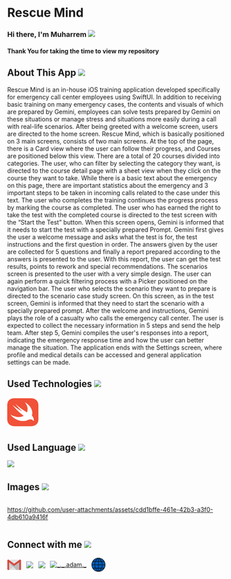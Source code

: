 # Rescue Mind
### Hi there, I'm Muharrem <img src = "https://raw.githubusercontent.com/MartinHeinz/MartinHeinz/master/wave.gif" width = "42"> 
#### Thank You for taking the time to view my repository 

## <h2> About This App <img src = "https://c.tenor.com/JsoERRQcZqYAAAAi/thumbs-up-joypixels.gif" width = "42"></h2>
Rescue Mind is an in-house iOS training application developed specifically for emergency call center employees using SwiftUI. In addition to receiving basic training on many emergency cases, the contents and visuals of which are prepared by Gemini, employees can solve tests prepared by Gemini on these situations or manage stress and situations more easily during a call with real-life scenarios. After being greeted with a welcome screen, users are directed to the home screen. Rescue Mind, which is basically positioned on 3 main screens, consists of two main screens. At the top of the page, there is a Card view where the user can follow their progress, and Courses are positioned below this view. There are a total of 20 courses divided into categories. The user, who can filter by selecting the category they want, is directed to the course detail page with a sheet view when they click on the course they want to take. While there is a basic text about the emergency on this page, there are important statistics about the emergency and 3 important steps to be taken in incoming calls related to the case under this text. The user who completes the training continues the progress process by marking the course as completed. The user who has earned the right to take the test with the completed course is directed to the test screen with the “Start the Test” button. When this screen opens, Gemini is informed that it needs to start the test with a specially prepared Prompt. Gemini first gives the user a welcome message and asks what the test is for, the test instructions and the first question in order. The answers given by the user are collected for 5 questions and finally a report prepared according to the answers is presented to the user. With this report, the user can get the test results, points to rework and special recommendations. The scenarios screen is presented to the user with a very simple design. The user can again perform a quick filtering process with a Picker positioned on the navigation bar. The user who selects the scenario they want to prepare is directed to the scenario case study screen. On this screen, as in the test screen, Gemini is informed that they need to start the scenario with a specially prepared prompt. After the welcome and instructions, Gemini plays the role of a casualty who calls the emergency call center. The user is expected to collect the necessary information in 5 steps and send the help team. After step 5, Gemini compiles the user's responses into a report, indicating the emergency response time and how the user can better manage the situation. The application ends with the Settings screen, where profile and medical details can be accessed and general application settings can be made.

<h2> Used Technologies <img src = "https://media2.giphy.com/media/QssGEmpkyEOhBCb7e1/giphy.gif?cid=ecf05e47a0n3gi1bfqntqmob8g9aid1oyj2wr3ds3mg700bl&rid=giphy.gif" width = "42"> </h2>
<div class="row">
      <div class="column">
<img width ='72px' src 
     ='https://raw.githubusercontent.com/MuharremKoroglu/MuharremKoroglu/main/swift-icon.svg'>
  </div>
</div>

<h2> Used Language <img src = "https://media.giphy.com/media/Zd6jPg8hcp4Q3vrvjo/giphy.gif" width = "42"> </h2>
<div class="row">
      <div class="column">
<img width ='82px' src 
     ='https://upload.wikimedia.org/wikipedia/commons/a/a5/Flag_of_the_United_Kingdom_%281-2%29.svg'>
  </div>
</div>

<h2> Images <img src = "https://media2.giphy.com/media/psneItdLMpWy36ejfA/source.gif" width = "62"> </h2>
  <div class="column">



https://github.com/user-attachments/assets/cdd1bffe-461e-42b3-a3f0-4db610a9416f




  </div>
<h2> Connect with me <img src='https://raw.githubusercontent.com/ShahriarShafin/ShahriarShafin/main/Assets/handshake.gif' width="100"> </h2>
<a href = 'mailto:muharremkoroglu245@gmail.com'> <img align="center" width = '32px' align= 'center' src="https://raw.githubusercontent.com/MuharremKoroglu/MuharremKoroglu/main/gmail-logo-2561.svg"/></a> &nbsp;
<a href = 'https://www.linkedin.com/in/muharremkoroglu/'> <img align="center" width = '32px' align= 'center' src="https://raw.githubusercontent.com/rahulbanerjee26/githubAboutMeGenerator/main/icons/linked-in-alt.svg"/></a> &nbsp;
<a href = 'https://muharremkoroglu.medium.com/'> <img align="center" width = '32px' align= 'center' src="https://raw.githubusercontent.com/rahulbanerjee26/githubAboutMeGenerator/main/icons/medium.svg"/></a> &nbsp;
<a href="https://www.instagram.com/m.koroglu99/" target="blank"><img align="center" src="https://raw.githubusercontent.com/rahuldkjain/github-profile-readme-generator/master/src/images/icons/Social/instagram.svg" alt="_._.adam._"  width="32px" align= 'center' /></a> &nbsp;
<a href = 'https://synta-x.com/'> <img align="center" width = '32px' align= 'center' src="https://raw.githubusercontent.com/MuharremKoroglu/MuharremKoroglu/main/internet-svgrepo-com%20(2).svg"/></a> &nbsp;





